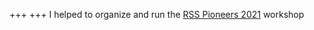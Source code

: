 +++
+++
I helped to organize and run the [RSS Pioneers 2021](https://sites.google.com/view/rsspioneers2021)
workshop
